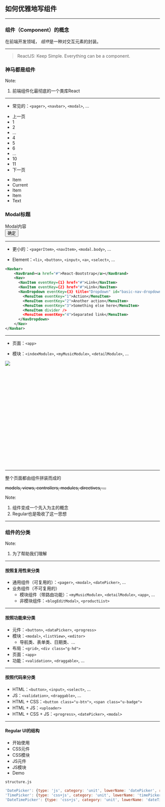 ## 如何优雅地写组件

-----

### 组件（Component）的概念

在前端开发领域， *组件*是一种对交互元素的封装。

<!-- .element: class="fragment" data-fragment-index="1" -->

------

> ReactJS: Keep Simple. Everything can be a component.

### 神马都是组件 <!-- .element: class="fragment" data-fragment-index="1" -->

Note:
1. 前端组件化最彻底的一个类库React

------

- 常见的：`<pager>`, `<navbar>`, `<modal>`, ...

<div class="m-example fragment" data-fragment-index="1">
    <ul class="m-pager">
        <li class="pager_prev fragment emphasize-red" data-fragment-index="4"><a>上一页</a></li>
        <li data-fragment-index="4"><a>1</a></li>
        <li><a>2</a></li>
        <li><span>...</span></li>
        <li><a>4</a></li>
        <li class="z-crt"><a>5</a></li>
        <li><a>6</a></li>
        <li><span>...</span></li>
        <li><a>10</a></li>
        <li><a>11</a></li>
        <li class="pager_next"><a>下一页</a></li>
    </ul>
</div>
<div class="m-example fragment" data-fragment-index="2">
    <ul class="m-navbar">
        <li><a>Item</a></li>
        <li class="z-crt"><a>Current</a></li>
        <li><a>Item</a></li>
        <li class="fragment emphasize-red" data-fragment-index="4"><a>Item</a></li>
        <li><span>Text</span></li>
    </ul>
</div>
<div class="m-example fragment" data-fragment-index="3">
    <div class="m-modal">
        <div class="modal_dialog">
            <div class="modal_hd">
                <a class="modal_close"><i class="u-icon u-icon-close"></i></a>
                <h3 class="modal_title">Modal标题</h3>
            </div>
            <div class="modal_bd fragment emphasize-red" data-fragment-index="4">
                Modal内容
            </div>
            <div class="modal_ft">
                <button class="u-btn u-btn-primary">确定</button>
            </div>
        </div>
    </div>
</div>

------

- 更小的：`<pagerItem>`, `<navItem>`, `<modal.body>`, ...

<!-- .element: class="fragment" data-fragment-index="1" -->

- Element：`<li>`, `<button>`, `<input>`, `<a>`, `<select>`, ... <!-- .element: class="fragment" data-fragment-index="1" -->

<!-- .element: class="fragment" data-fragment-index="2" -->

```xml
<Navbar>
    <NavBrand><a href="#">React-Bootstrap</a></NavBrand>
    <Nav>
      <NavItem eventKey={1} href="#">Link</NavItem>
      <NavItem eventKey={2} href="#">Link</NavItem>
      <NavDropdown eventKey={3} title="Dropdown" id="basic-nav-dropdown">
        <MenuItem eventKey="1">Action</MenuItem>
        <MenuItem eventKey="2">Another action</MenuItem>
        <MenuItem eventKey="3">Something else here</MenuItem>
        <MenuItem divider />
        <MenuItem eventKey="4">Separated link</MenuItem>
      </NavDropdown>
    </Nav>
</Navbar>
```

------

- 页面：`<app>`

<!-- .element: class="fragment" data-fragment-index="3" -->

- 模块：`<indexModule>`, `<myMusicModule>`, `<detailModule>`, ...

<!-- .element: class="fragment" data-fragment-index="2" -->

<div class="f-pr" style="width: 960px;">
    <img src="img/module.jpg" />
    <div class="fragment fade-out" data-fragment-index="2"><div class="u-outline fragment emphasize-red" data-fragment-index="1" style="top: 0; height: 50px; width: 100%;"></div></div>
    <div class="fragment fade-out" data-fragment-index="2"><div class="u-outline fragment emphasize-red" data-fragment-index="1" style="top: 75px; height: 240px; width: 100%;"></div></div>
    <div class="fragment fade-out" data-fragment-index="2"><div class="u-outline fragment emphasize-red" data-fragment-index="1" style="bottom: 0; height: 34px; width: 100%;"></div></div>
    <div class="fragment fade-out" data-fragment-index="3"><div class="u-outline fragment emphasize-red" data-fragment-index="2" style="top: 75px; bottom: 34px; width: 100%;"></div></div>
    <div class="u-outline fragment emphasize-red" data-fragment-index="3" style="top: 0; bottom: 0; width: 100%;"></div>
</div>

------

<!-- !!大图 -->

整个页面都由组件拼装而成的

<del class="fragment" data-fragment-index="1">models, views, controllers, modules, directives, ...</del>

Note:
1. 组件变成一个先入为主的概念
2. Regular也是吸收了这一思想

------

### 组件的分类

Note:
1. 为了帮助我们理解

------

#### 按照复用性来分类

- 通用组件（可复用的）：`<pager>`, `<modal>`, `<datePicker>`, ...
- 业务组件（不可复用的）
    - 模块组件（带路由功能）：`<myMusicModule>`, `<detailModule>`, `<app>`, ...
    - 非模块组件：`<blogEditModal>`, `<productList>`

<!-- !!架构 -->
<!-- !!目录 -->

------

#### 按照功能来分类

- 元件：`<button>`, `<dataPicker>`, `<progress>`
- 模块：`<modal>`, `<listView>`, `<editor>`
    - 导航类、表单类、日期类、...
- 布局：`<grid>`, `<div class="g-hd">`
- 页面：`<app>`
- 功能：`<validation>`, `<draggable>`, ...

------

#### 按照代码来分类

- HTML：`<button>`, `<input>`, `<select>`, ...
- JS：`<validation>`, `<draggable>`, ...
- HTML + CSS：`<button class="u-btn">`, `<span class="u-badge">`
- HTML + JS：`<uploader>`
- HTML + CSS + JS：`<progress>`, `<datePicker>`, `<modal>`

------

#### Regular UI的结构

<div class="m-example">
    <ul class="m-navbar">
        <li><a>开始使用</a></li>
        <li class="z-crt"><a>CSS元件</a></li>
        <li><a>CSS模块</a></li>
        <li><a>JS元件</a></li>
        <li><a>JS模块</a></li>
        <li><a>Demo</a></li>
    </ul>
</div>

`structure.js`

```js
'DatePicker': {type: 'js', category: 'unit', lowerName: 'datePicker', requires: ['Dropdown', 'Calendar']},
'TimePicker': {type: 'css+js', category: 'unit', lowerName: 'timePicker', requires: ['NumberInput']},
'DateTimePicker': {type: 'css+js', category: 'unit', lowerName: 'dateTimePicker', requires: ['Dropdown', 'Calendar', 'TimePicker']},
```
